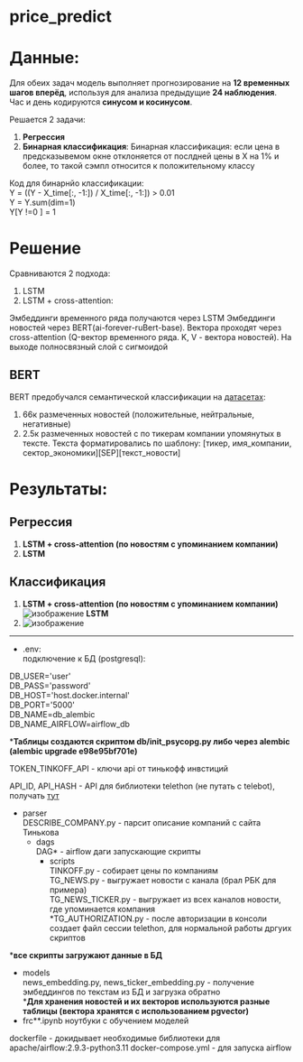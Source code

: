 # price_predict

# Данные:
Для обеих задач модель выполняет прогнозирование на **12 временных шагов вперёд**, используя для анализа предыдущие **24 наблюдения**.<br>
Час и день кодируются **синусом и косинусом**.

Решается 2 задачи:
1. **Регрессия**
2. **Бинарная классификация**:
Бинарная классификация: если цена в предсказывемом окне отклоняется от послдней цены в X на 1% и более, то такой сэмпл относится к положительному классу

Код для бинарнйо классификации:<br>
Y = ((Y - X_time[:, -1:]) / X_time[:, -1:]) > 0.01<br>
Y = Y.sum(dim=1)<br>
Y[Y !=0 ] = 1

# Решение
Сравниваются 2 подхода:
1. LSTM 
2. LSTM + cross-attention:

Эмбеддинги временного ряда получаются через LSTM Эмбеддинги новостей через BERT(ai-forever-ruBert-base). Вектора проходят через cross-attention (Q-вектор временного ряда. K, V - вектора новостей). На выходе полносвязный слой с сигмоидой

## BERT
BERT предобучался семантической классификации на [датасетах](https://www.kaggle.com/datasets/mikezz11/telegram-financial-sentiment-ru):

1. 66к размеченных новостей (положительные, нейтральные, негативные)
2. 2.5к размеченных новостей с по тикерам компании упомянутых в тексте. Текста форматировались по шаблону: [тикер, имя_компании, сектор_экономики][SEP][текст_новости] 
   
# Результаты:
## Регрессия
1. **LSTM + cross-attention (по новостям с упоминанием компании)**
2. **LSTM**
## Классификация
1. **LSTM + cross-attention (по новостям с упоминанием компании)**
![изображение](https://github.com/user-attachments/assets/15c63d7c-61c9-40d4-9350-f16048d99c49)
**LSTM**
4. ![изображение](https://github.com/user-attachments/assets/88d3e917-856b-40f3-a066-e7f0d33ffb6c)


---
- .env:<br>
подключение к БД (postgresql):

DB_USER='user'<br>
DB_PASS='password'<br>
DB_HOST='host.docker.internal'<br>
DB_PORT='5000'<br>
DB_NAME=db_alembic<br>
DB_NAME_AIRFLOW=airflow_db<br>

***Таблицы создаются скриптом db/init_psycopg.py либо через alembic (alembic upgrade e98e95bf701e)**

TOKEN_TINKOFF_API - ключи api от тинькофф инвстиций

API_ID, API_HASH - API для библиотеки telethon (не путать с telebot), получать [тут](https://my.telegram.org/auth?to=%3Fspm%3Da2ty_o01.29997173.0.0.7fdfc921LNM7KH)

- parser<br>
DESCRIBE_COMPANY.py - парсит описание компаний с сайта Тинькова<br>
  - dags<br>
    DAG* - airflow даги запускающие скрипты
    - scripts<br>
        TINKOFF.py - собирает цены по компаниям<br>
        TG_NEWS.py - выгружает новости с канала (брал РБК для примера)<br>
        TG_NEWS_TICKER.py - выгружает из всех каналов новости, где упоминается компания<br>
        *TG_AUTHORIZATION.py - после авторизации в консоли создает файл сессии telethon, для нормальной работы дргуих скриптов 

***все скрипты загружают данные в БД**
- models<br>
news_embedding.py, news_ticker_embedding.py - получение эмбеддингов по текстам из БД и загрузка обратно<br>
***Для хранения новостей и их векторов используются разные таблицы (вектора хранятся с использованием pgvector)**
- frc**.ipynb ноутбуки с обучением моделей

dockerfile - докидывает необходимые библиотеки для apache/airflow:2.9.3-python3.11
docker-compose.yml - для запуска airflow
